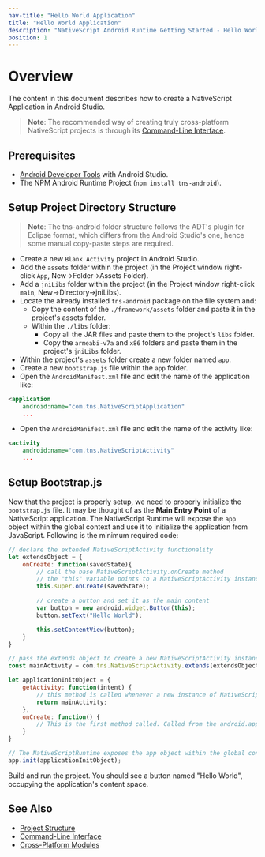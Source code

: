 ```yaml
---
nav-title: "Hello World Application"
title: "Hello World Application"
description: "NativeScript Android Runtime Getting Started - Hello World"
position: 1
---
```


# Overview

The content in this document describes how to create a NativeScript Application in Android Studio.

> **Note**: The recommended way of creating truly cross-platform NativeScript projects is through its [Command-Line Interface](https://github.com/NativeScript/nativescript-cli).

## Prerequisites

* [Android Developer Tools](http://developer.android.com/sdk/index.html) with Android Studio.
* The NPM Android Runtime Project (`npm install tns-android`).

## Setup Project Directory Structure

> **Note**: The tns-android folder structure follows the ADT's plugin for Eclipse format, which differs from the Android Studio's one, hence some manual copy-paste steps are required.

* Create a new `Blank Activity` project in Android Studio.
* Add the `assets` folder within the project (in the Project window right-click `App`, New->Folder->Assets Folder).
* Add a `jniLibs` folder within the project (in the Project window right-click `main`, New->Directory->jniLibs).
* Locate the already installed `tns-android` package on the file system and:
  + Copy the content of the `./framework/assets` folder and paste it in the project's assets folder.
  + Within the `./libs` folder:
    - Copy all the JAR files and paste them to the project's `libs` folder.
    - Copy the `armeabi-v7a` and `x86` folders and paste them in the project's `jniLibs` folder.
* Within the project's `assets` folder create a new folder named `app`.
* Create a new `bootstrap.js` file within the `app` folder.
* Open the `AndroidManifest.xml` file and edit the name of the application like:

``` XML
<application
    android:name="com.tns.NativeScriptApplication"
    ...
```

* Open the `AndroidManifest.xml` file and edit the name of the activity like:

``` XML
<activity
    android:name="com.tns.NativeScriptActivity"
    ...
```

## Setup Bootstrap.js

Now that the project is properly setup, we need to properly initialize the `bootstrap.js` file. It may be thought of as the **Main Entry Point** of a NativeScript application. The NativeScript Runtime will expose the `app` object within the global context and use it to initialize the application from JavaScript. Following is the minimum required code:

``` JavaScript
// declare the extended NativeScriptActivity functionality
let extendsObject = {
    onCreate: function(savedState){
        // call the base NativeScriptActivity.onCreate method
        // the "this" variable points to a NativeScriptActivity instance
        this.super.onCreate(savedState);

        // create a button and set it as the main content
        var button = new android.widget.Button(this);
        button.setText("Hello World");

        this.setContentView(button);
    }
}

// pass the extends object to create a new NativeScriptActivity instance
const mainActivity = com.tns.NativeScriptActivity.extends(extendsObject);

let applicationInitObject = {
    getActivity: function(intent) {
        // this method is called whenever a new instance of NativeScriptActivity is about to be created
        return mainActivity;
    },
    onCreate: function() {
        // This is the first method called. Called from the android.app.Application.onCreate method.
    }
}

// The NativeScriptRuntime exposes the app object within the global context
app.init(applicationInitObject);

```

Build and run the project. You should see a button named "Hello World", occupying the application's content space.

## See Also

* [Project Structure](./project-structure.md)
* [Command-Line Interface](https://github.com/NativeScript/nativescript-cli)
* [Cross-Platform Modules](https://github.com/NativeScript/docs)
